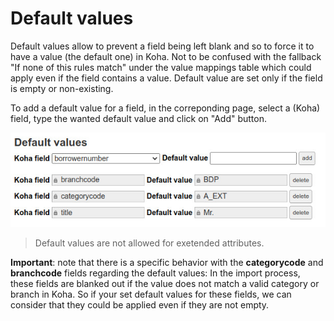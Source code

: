 # Default values

Default values allow to prevent a field being left blank and so to force it to have a value (the default one) in Koha. Not to be confused with the fallback "If none of this rules match" under the value mappings table which could apply even if the field contains a value. Default value are set only if the field is empty or non-existing.

To add a default value for a field, in the correponding page, select a (Koha) field, type the wanted default value and click on "Add" button.

![Default values](img/default-values.jpg)

> Default values are not allowed for exetended attributes.

**Important**: note that there is a specific behavior with the **categorycode** and **branchcode** fields regarding the default values: In the import process, these fields are blanked out if the value does not match a valid category or branch in Koha. So if your set default values for these fields, we can consider that they could be applied even if they are not empty. 
